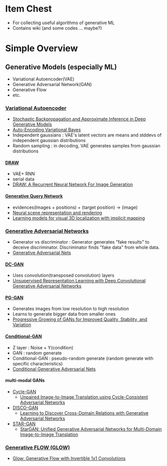 # Item Chest
- For collecting useful algorithms of generative ML
- Contains wiki (and some codes ... maybe?)

# Simple Overview

## Generative Models (especially ML)
- Variational Autoencoder(VAE)
- Generative Adversarial Network(GAN)
- Generative Flow
- etc.

### [Variational Autoencoder](Wiki/VAE.md)
- [Stochastic Backpropagation and Approximate Inference in Deep Generative Models](https://arxiv.org/abs/1312.6114)
- [Auto-Encoding Variational Bayes](https://arxiv.org/abs/1312.6114)
- Independent gaussians : VAE's latent vectors are means and stddevs of independent gaussian distributions
- Random sampling : in decoding, VAE generates samples from gaussian distributions

#### [DRAW](Wiki/DRAW.md)
- VAE+ RNN
- serial data
- [DRAW: A Recurrent Neural Network For Image Generation](https://arxiv.org/abs/1502.04623)

#### [Generative Query Network](Wiki/GQN.md)
- evidences(Images + positions) + (target position) -> (image)
- [Neural scene representation and rendering](https://deepmind.com/blog/neural-scene-representation-and-rendering/)
- [Learning models for visual 3D localization with implicit mapping](https://arxiv.org/pdf/1807.03149.pdf)

### [Generative Adversarial Networks](Wiki/GAN.md)
- Generator vs discriminator : Generator generates "fake results" to deceive discriminator. Discriminator finds "fake data" from whole data.
- [Generative Adversarial Nets](https://arxiv.org/abs/1406.2661)

#### [DC-GAN](Wiki/DCGAN.md)
  - Uses convolution(transposed convolution) layers
  - [Unsupervised Representation Learning with Deep Convolutional Generative Adversarial Networks](https://arxiv.org/abs/1511.06434)

#### [PG-GAN](Wiki/PGGAN.md)
  - Generates images from low resolution to high resolution
  - Learns to generate bigger data from smaller ones
  - [Progressive Growing of GANs for Improved Quality, Stability, and Variation](https://arxiv.org/abs/1710.10196)

#### [Conditional-GAN](Wiki/ConditionalGAN.md)

- Z layer : Noise + Y(condition)
- GAN : random generate
- Conditional-GAN : pseudo-random generate (random generate with specific characteristics)
- [Conditional Generative Adversarial Nets](https://arxiv.org/abs/1411.1784)

#### multi-modal GANs
  - [Cycle-GAN](Wiki/CycleGAN.md)
    - [Unpaired Image-to-Image Translation using Cycle-Consistent Adversarial Networks](https://arxiv.org/abs/1703.10593)
  - [DISCO-GAN](Wiki/DiscoGAN.md)
    - [Learning to Discover Cross-Domain Relations with Generative Adversarial Networks](https://arxiv.org/abs/1703.05192)
  - [STAR-GAN](Wiki/StarGAN.md)
    - [StarGAN: Unified Generative Adversarial Networks for Multi-Domain Image-to-Image Translation](https://arxiv.org/abs/1711.09020)

### [Generative FLOW (GLOW)](Wiki/GLOW.md)
- [Glow: Generative Flow with Invertible 1x1 Convolutions](https://arxiv.org/abs/1807.03039)